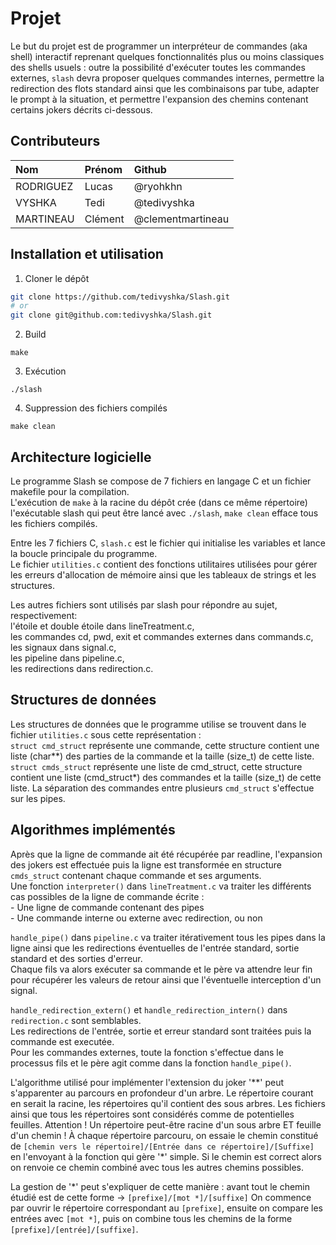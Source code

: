 # Projet

Le but du projet est de programmer un interpréteur de commandes (aka shell) interactif reprenant quelques fonctionnalités plus ou moins classiques des shells usuels : outre la possibilité d'exécuter toutes les commandes externes, `slash` devra proposer quelques commandes internes, permettre la redirection des flots standard ainsi que les combinaisons par tube, adapter le prompt à la situation, et permettre l'expansion des chemins contenant certains jokers décrits ci-dessous.

## Contributeurs

| Nom       | Prénom  | Github            |
|:----------|:--------|:------------------|
| RODRIGUEZ | Lucas   | @ryohkhn          |
| VYSHKA    | Tedi    | @tedivyshka       |
| MARTINEAU | Clément | @clementmartineau |

## Installation et utilisation

1. Cloner le dépôt

```bash
git clone https://github.com/tedivyshka/Slash.git
# or
git clone git@github.com:tedivyshka/Slash.git
```

2. Build

```shell
make
```

3. Exécution

```shell
./slash
```

4. Suppression des fichiers compilés

```shell
make clean
```

## Architecture logicielle

Le programme Slash se compose de 7 fichiers en langage C et un fichier makefile pour la compilation.  
L'exécution de `make` à la racine du dépôt crée (dans ce même répertoire) l'exécutable slash qui peut être lancé avec `./slash`,
`make clean` efface tous les fichiers compilés.

Entre les 7 fichiers C, `slash.c` est le fichier qui initialise les variables et lance la boucle principale du programme.  
Le fichier `utilities.c` contient des fonctions utilitaires utilisées pour gérer les erreurs d'allocation de mémoire ainsi que les tableaux de strings et les structures.

Les autres fichiers sont utilisés par slash pour répondre au sujet, respectivement:  
l'étoile et double étoile dans lineTreatment.c,  
les commandes cd, pwd, exit et commandes externes dans commands.c,  
les signaux dans signal.c,  
les pipeline dans pipeline.c,  
les redirections dans redirection.c.

## Structures de données

Les structures de données que le programme utilise se trouvent dans le fichier `utilities.c` sous cette représentation :  
`struct cmd_struct` représente une commande, cette structure contient une liste (char**) des parties de la commande et la taille (size_t) de cette liste.  
`struct cmds_struct` représente une liste de cmd_struct, cette structure contient une liste (cmd_struct*) des commandes et la taille (size_t) de cette liste. La séparation des commandes entre plusieurs `cmd_struct` s'effectue sur les pipes.  

## Algorithmes implémentés

Après que la ligne de commande ait été récupérée par readline, l'expansion des jokers est effectuée puis la ligne est transformée en structure `cmds_struct` contenant chaque commande et ses arguments.  
Une fonction `interpreter()` dans `lineTreatment.c` va traiter les différents cas possibles de la ligne de commande écrite :   
    - Une ligne de commande contenant des pipes  
    - Une commande interne ou externe avec redirection, ou non  

`handle_pipe()` dans `pipeline.c` va traiter itérativement tous les pipes dans la ligne ainsi que les redirections éventuelles de l'entrée standard, sortie standard et des sorties d'erreur.  
Chaque fils va alors exécuter sa commande et le père va attendre leur fin pour récupérer les valeurs de retour ainsi que l'éventuelle interception d'un signal.  

`handle_redirection_extern()` et `handle_redirection_intern()` dans `redirection.c` sont semblables.  
Les redirections de l'entrée, sortie et erreur standard sont traitées puis la commande est executée.  
Pour les commandes externes, toute la fonction s'effectue dans le processus fils et le père agit comme dans la fonction `handle_pipe()`.

L'algorithme utilisé pour implémenter l'extension du joker '**' peut s'apparenter au parcours en profondeur d'un arbre. Le répertoire courant en serait la racine, les répertoires qu'il contient des sous arbres. Les fichiers ainsi que tous les répertoires sont considérés comme de potentielles feuilles. Attention ! Un répertoire peut-être racine d'un sous arbre ET feuille d'un chemin ! 
À chaque répertoire parcouru, on essaie le chemin constitué de `[chemin vers le répertoire]/[Entrée dans ce répertoire]/[Suffixe]` en l'envoyant à la fonction qui gère '*' simple. Si le chemin est correct alors on renvoie ce chemin combiné avec tous les autres chemins possibles.

La gestion de '*' peut s'expliquer de cette manière : 
avant tout le chemin étudié est de cette forme -> `[prefixe]/[mot *]/[suffixe]`
On commence par ouvrir le répertoire correspondant au `[prefixe]`, ensuite on compare les entrées avec `[mot *]`, puis on combine tous les chemins de la forme `[prefixe]/[entrée]/[suffixe]`.
